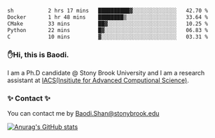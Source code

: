 <!--START_SECTION:waka-->

```txt
sh           2 hrs 17 mins   ██████████▓░░░░░░░░░░░░░░   42.70 %
Docker       1 hr 48 mins    ████████▒░░░░░░░░░░░░░░░░   33.64 %
CMake        33 mins         ██▓░░░░░░░░░░░░░░░░░░░░░░   10.25 %
Python       22 mins         █▓░░░░░░░░░░░░░░░░░░░░░░░   06.83 %
C            10 mins         ▓░░░░░░░░░░░░░░░░░░░░░░░░   03.31 %
```

<!--END_SECTION:waka-->

### ✋Hi, this is Baodi. 

I am a Ph.D candidate @ Stony Brook University and I am a research assistant at [IACS(Insitiute for Advanced Computional Science)](https://iacs.stonybrook.edu/).

### ✨ Contact ✨

You can contact me by [Baodi.Shan@stonybrook.edu](mailto:Baodi.Shan@stonybrook.edu)

[![Anurag's GitHub stats](https://github-readme-stats.vercel.app/api?username=lwshanbd&theme=jolly&show_icons=true&count_private=true&include_all_commits=true)](https://github.com/anuraghazra/github-readme-stats)



<!--
**lwshanbd/lwshanbd** is a ✨ _special_ ✨ repository because its `README.md` (this file) appears on your GitHub profile.

Here are some ideas to get you started:

- 🔭 I’m currently working on ...
- 🌱 I’m currently learning ...
- 👯 I’m looking to collaborate on ...
- 🤔 I’m looking for help with ...
- 💬 Ask me about ...
- 📫 How to reach me: ...
- 😄 Pronouns: ...
- ⚡ Fun fact: ...
-->
